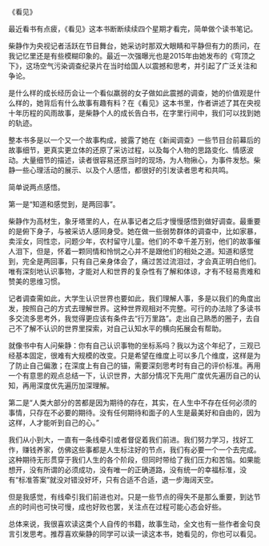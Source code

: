 《看见》

最近看书有点疲，《看见》这本书断断续续四个星期才看完，简单做个读书笔记。

柴静作为央视记者活跃在节目舞台，她采访时那双大眼睛和平静但有力的质问，在我记忆里还是有些模糊印象的。最近一次强曝光也是2015年由她发布的《穹顶之下》，这场空气污染调查纪录片在当时给国人以震撼和思考，并引起了广泛关注和争论。

是什么样的成长经历会让一个看似羸弱的女子做如此震撼的调查，她的价值观是什么样的，她背后有什么故事有趣有料？在《看见》这本书里，作者讲述了其在央视十年历程的风雨故事，是柴静个人的成长告白书，在字里行间中，我们可以找到她的轨迹。

整本书多是以一个又一个故事构成，披露了她在《新闻调查》一些节目台前幕后的故事细节，更真实更立体的还原了采访过程，以及每个人物的思路变化、情感波动。大量细节的描述，读者很容易还原当时的现场，为人物揪心，为事件发愁。柴静一些心理活动的展示、以及个人感悟，都很好的引发读者思考和共鸣。

简单说两点感悟。

第一是“知道和感觉到，是两回事”。

柴静作为高材生，象牙塔里的人，在从事记者之后才慢慢感悟到做好调查。最重要的是俯下身子，与被采访人感同身受。她在做一些弱势群体的调查中，比如家暴，卖淫女，同性恋，问题少年，农村留守儿童。他们的不幸千差万别，他们的故事催人泪下，但是，怀着一颗同情和怜悯之心并不是跟他们的相处之道。知道和感觉到，完全是两回事，只有自己亲身体会了，痛过苦过流泪过，才会真正明白他们。唯有深刻地认识事物，才能对人和世界的复杂性有了解和体谅，才有不轻易责难和赞美的思维习惯。

记者调查需如此，大学生认识世界也要如此，我们理解人事，多是以我们的角度出发，按照自己的方式去理解世界。这种世界观相对不完整。可行的办法除了多读书多交流多思考外，我觉得更应该有条件去“行万里路”。走出自己熟悉的圈子，去自己不了解不认识的世界里探索，对自己认知水平的横向拓展会有帮助。

就像书中有人问柴静：你有自己认识事物的坐标系吗？我以为这个年纪了，三观已经基本固定，很难有大规模的改变。只是希望在维度上可以多几个维度，这样是为了防止自己偏激；在深度上有自己的锚，需要深刻思考时有自己的评价标准。再用一个有意思的观点总结一下，认识世界，大部分情况下先用广度优先遍历自己的认知，再用深度优先遍历加深理解。

第二是“人类大部分的苦都是因为期待的存在，其实，在人生中不存在任何必须的事情，只存在不必要的期待。没有任何期待和面子的人生是最美好和自由的，因为这样，人才能听到自己的心。”

我们从小到大，一直有一条线牵引或者督促着我们前进。我们努力学习，找好工作，赚钱养家，仿佛这些事都是人生标注好的节点，我们有必要一个一个去完成。这种期待无形贯穿于我们人生的各个阶段，但同时带给了我们压力和苦恼。如果能想开，没有所谓的必须成功，没有唯一的正确道路，没有统一的幸福标准，没有“标准答案”就没对错没好坏，只有合适不合适，退一步海阔天空。

但是我感觉，有线牵引我们前进也对。只是一些节点的得失不是那么重要，到达节点的时间也可快可慢，成也好败也罢，关注点在过程可能心态会好些。

总体来说，我很喜欢读这类个人自传的书籍，故事生动，全文也有一些作者金句良言引发思考。推荐喜欢柴静的同学可以读一读这本书，她看见的，你也可以看见。

